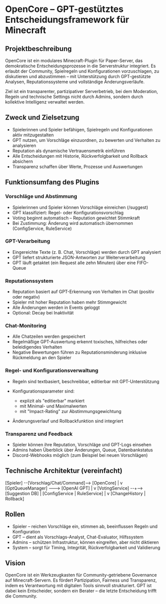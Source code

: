 # OpenCore – GPT-gestütztes Entscheidungsframework für Minecraft

## Projektbeschreibung

OpenCore ist ein modulares Minecraft-Plugin für Paper-Server, das demokratische Entscheidungsprozesse in die Serverstruktur integriert. Es erlaubt der Community, Spielregeln und Konfigurationen vorzuschlagen, zu diskutieren und abzustimmen – mit Unterstützung durch GPT-gestützte Analysen, Reputationssysteme und vollständige Änderungsverläufe.

Ziel ist ein transparenter, partizipativer Serverbetrieb, bei dem Moderation, Regeln und technische Settings nicht durch Admins, sondern durch kollektive Intelligenz verwaltet werden.

## Zweck und Zielsetzung

* Spielerinnen und Spieler befähigen, Spielregeln und Konfigurationen aktiv mitzugestalten
* GPT nutzen, um Vorschläge einzuordnen, zu bewerten und Verhalten zu analysieren
* Reputation als dynamische Vertrauensmetrik einführen
* Alle Entscheidungen mit Historie, Rückverfolgbarkeit und Rollback absichern
* Transparenz schaffen über Werte, Prozesse und Auswertungen

## Funktionsumfang des Plugins

### Vorschläge und Abstimmung

* Spielerinnen und Spieler können Vorschläge einreichen (/suggest)
* GPT klassifiziert: Regel- oder Konfigurationsvorschlag
* Voting beginnt automatisch – Reputation gewichtet Stimmkraft
* Bei Zustimmung: Änderung wird automatisch übernommen (ConfigService, RuleService)

### GPT-Verarbeitung

* Eingereichte Texte (z. B. Chat, Vorschläge) werden durch GPT analysiert
* GPT liefert strukturierte JSON-Antworten zur Weiterverarbeitung
* GPT läuft getaktet (ein Request alle zehn Minuten) über eine FIFO-Queue

### Reputationssystem

* Reputation basiert auf GPT-Erkennung von Verhalten im Chat (positiv oder negativ)
* Spieler mit hoher Reputation haben mehr Stimmgewicht
* Alle Änderungen werden in Events geloggt
* Optional: Decay bei Inaktivität

### Chat-Monitoring

* Alle Chatzeilen werden gespeichert
* Regelmäßige GPT-Auswertung erkennt toxisches, hilfreiches oder beleidigendes Verhalten
* Negative Bewertungen führen zu Reputationsminderung inklusive Rückmeldung an den Spieler

### Regel- und Konfigurationsverwaltung

* Regeln sind textbasiert, beschreibbar, editierbar mit GPT-Unterstützung
* Konfigurationsparameter sind:

    * explizit als "editierbar" markiert
    * mit Minimal- und Maximalwerten
    * mit "Impact-Rating" zur Abstimmungsgewichtung
* Änderungsverlauf und Rollbackfunktion sind integriert

### Transparenz und Feedback

* Spieler können ihre Reputation, Vorschläge und GPT-Logs einsehen
* Admins haben Überblick über Änderungen, Queue, Datenbankstatus
* Discord-Webhooks möglich (zum Beispiel bei neuen Vorschlägen)

## Technische Architektur (vereinfacht)

\[Spieler] --\[Vorschlag/Chat/Command]--> \[OpenCore]
|
v
\[GptQueueManager] ---> \[OpenAI GPT]
|
v
\[VotingService] --+--> \[Suggestion DB]
|
\[ConfigService | RuleService]
|
v
\[ChangeHistory | Rollback]

## Rollen

* Spieler – reichen Vorschläge ein, stimmen ab, beeinflussen Regeln und Konfiguration
* GPT – dient als Vorschlags-Analyst, Chat-Evaluator, Hilfssystem
* Admins – schützen Infrastruktur, können eingreifen, aber nicht diktieren
* System – sorgt für Timing, Integrität, Rückverfolgbarkeit und Validierung

## Vision

OpenCore ist ein Werkzeugkasten für Community-getriebene Governance auf Minecraft-Servern. Es fördert Partizipation, Fairness und Transparenz, indem es Verantwortung mit digitalen Tools sinnvoll strukturiert. GPT ist dabei kein Entscheider, sondern ein Berater – die letzte Entscheidung trifft die Community.
